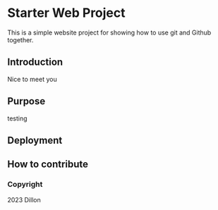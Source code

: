 # Starter Web Project

This is a simple website project for showing how to use git and Github together.

## Introduction
Nice to meet you

## Purpose
testing

## Deployment

## How to contribute


### Copyright

2023 Dillon
